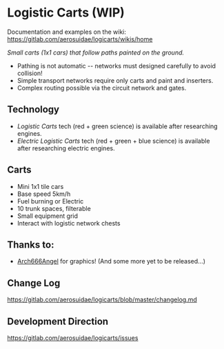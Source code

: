 # Logistic Carts (WIP)

Documentation and examples on the wiki: https://gitlab.com/aerosuidae/logicarts/wikis/home

*Small carts (1x1 cars) that follow paths painted on the ground.*

* Pathing is not automatic -- networks must designed carefully to avoid collision!
* Simple transport networks require only carts and paint and inserters.
* Complex routing possible via the circuit network and gates.

## Technology

* *Logistic Carts* tech (red + green science) is available after researching engines.
* *Electric Logistic Carts* tech (red + green + blue science) is available after researching electric engines.

## Carts

* Mini 1x1 tile cars
* Base speed 5km/h
* Fuel burning or Electric
* 10 trunk spaces, filterable
* Small equipment grid
* Interact with logistic network chests

## Thanks to:

* [Arch666Angel](https://mods.factorio.com/user/Arch666Angel) for graphics! (And some more yet to be released...)

## Change Log

https://gitlab.com/aerosuidae/logicarts/blob/master/changelog.md

## Development Direction

https://gitlab.com/aerosuidae/logicarts/issues